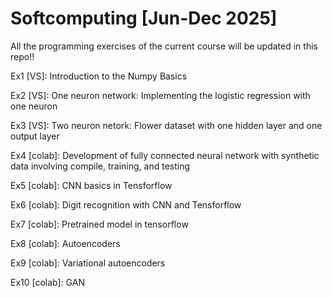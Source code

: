 # Softcomputing [Jun-Dec 2025]
All the programming exercises of the current course will be updated in this repo!!

Ex1 [VS]: Introduction to the Numpy Basics

Ex2 [VS]: One neuron network: Implementing the logistic regression with one neuron

Ex3 [VS]: Two neuron netork: Flower dataset with one hidden layer and one output layer

Ex4 [colab]: Development of fully connected neural network with synthetic data involving compile, training, and testing

Ex5 [colab]: CNN basics in Tensforflow

Ex6 [colab]: Digit recognition with CNN and Tensforflow

Ex7 [colab]: Pretrained model in tensorflow

Ex8 [colab]: Autoencoders

Ex9 [colab]: Variational autoencoders

Ex10 [colab]: GAN
